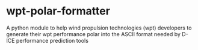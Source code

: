 # wpt-polar-formatter
A python module to help wind propulsion technologies (wpt) developers to generate their wpt performance polar into the ASCII format needed by D-ICE performance prediction tools

